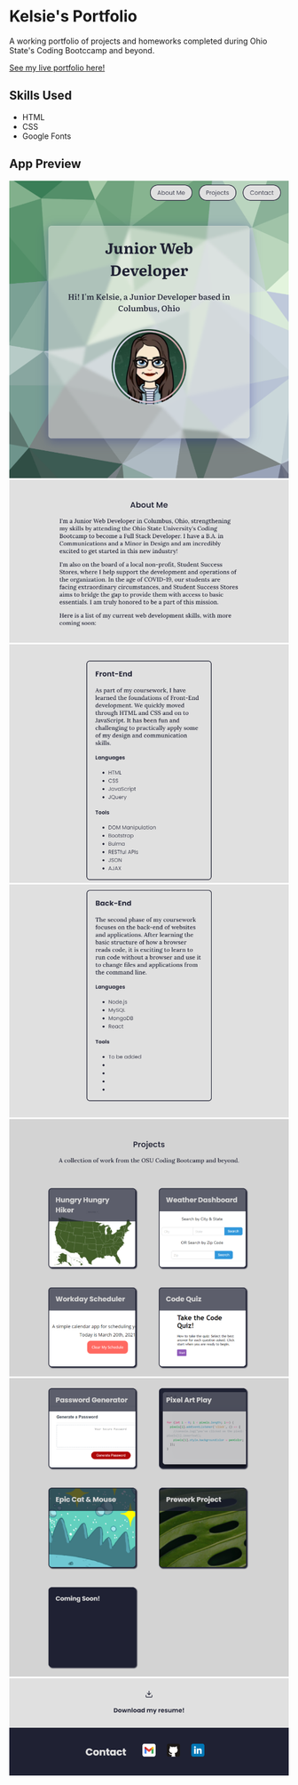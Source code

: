 # Kelsie's Portfolio

A working portfolio of projects and homeworks completed during Ohio State's Coding Bootccamp and beyond.

[See my live portfolio here!](https://kelsie-c.github.io/portfolio/)

## Skills Used

- HTML
- CSS
- Google Fonts

## App Preview

![Website Header](./Assets/Images/ScreenShot1.png)
![Website Header](./Assets/Images/ScreenShot2.png)
![Website Header](./Assets/Images/ScreenShot3.png)
![Website Header](./Assets/Images/ScreenShot4.png)
![Website Header](./Assets/Images/ScreenShot5.png)
![Website Header](./Assets/Images/ScreenShot6.png)
![Website Header](./Assets/Images/ScreenShot7.png)